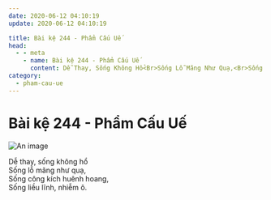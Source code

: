 ```yaml
---
date: 2020-06-12 04:10:19
update: 2020-06-12 04:10:19

title: Bài kệ 244 - Phẩm Cấu Uế
head:
  - - meta
    - name: Bài kệ 244 - Phẩm Cấu Uế
      content: Dễ Thay, Sống Không Hổ<Br>Sống Lỗ Mãng Như Quạ,<Br>Sống Công Kích Huênh Hoang,<Br>Sống Liều Lĩnh, Nhiễm Ô.<Br>
category:
  - pham-cau-ue
---
```


# Bài kệ 244 - Phẩm Cấu Uế

![An image](/img/pham-cau-ue/pham-cau-ue-244.jpg)

Dễ thay, sống không hổ<br>Sống lỗ mãng như quạ,<br>Sống công kích huênh hoang,<br>Sống liều lĩnh, nhiễm ô.<br>
